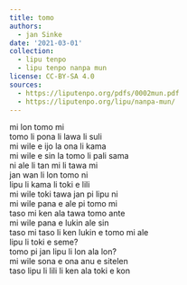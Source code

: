 ```yaml
---
title: tomo
authors:
  - jan Sinke
date: '2021-03-01'
collection:
  - lipu tenpo
  - lipu tenpo nanpa mun
license: CC-BY-SA 4.0
sources:
  - https://liputenpo.org/pdfs/0002mun.pdf
  - https://liputenpo.org/lipu/nanpa-mun/
---
```


mi lon tomo mi\
tomo li pona li lawa li suli\
mi wile e ijo la ona li kama\
mi wile e sin la tomo li pali sama\
ni ale li tan mi li tawa mi\
jan wan li lon tomo ni\
lipu li kama li toki e lili\
mi wile toki tawa jan pi lipu ni\
mi wile pana e ale pi tomo mi\
taso mi ken ala tawa tomo ante\
mi wile pana e lukin ale sin\
taso mi taso li ken lukin e tomo mi ale\
lipu li toki e seme?\
tomo pi jan lipu li lon ala lon?\
mi wile sona e ona anu e sitelen\
taso lipu li lili li ken ala toki e kon